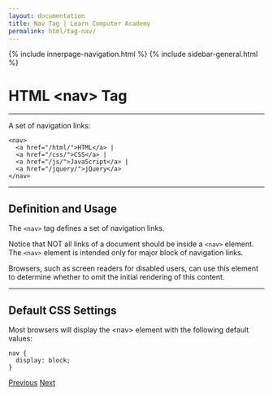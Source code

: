 ```yaml
---
layout: documentation
title: Nav Tag | Learn Computer Academy
permalink: html/tag-nav/
---
```

<div class="loader">
{% include innerpage-navigation.html %}
{% include sidebar-general.html %}
            <div class="page-content">
                <div class="content-wrapper">
                    <div class="row">
                        <div class="col-md-9 content">
                            <!-- Your content goes started here -->
                            <div class="doc-content">
                                <h1>HTML &lt;nav> Tag</h1>
                                <hr>
                                <p>A set of navigation links:</p>
                                <pre class="snippet"><code class="html">&lt;nav>
  &lt;a href="/html/">HTML&lt;/a> |
  &lt;a href="/css/">CSS&lt;/a> |
  &lt;a href="/js/">JavaScript&lt;/a> |
  &lt;a href="/jquery/">jQuery&lt;/a>
&lt;/nav></code></pre>
                                <hr>
                                <h2>Definition and Usage</h2>
                                <p>The <code>&lt;nav></code> tag defines a set of navigation links.</p>
                                <p>Notice that NOT all links of a document should be inside a <code>&lt;nav></code> element. The <code>&lt;nav></code> element is intended only for major block of navigation links.</p>
                                <p>Browsers, such as screen readers for disabled users, can use this element to determine whether to omit the initial rendering of this content.</p>
                                <hr>
                                <h2>Default CSS Settings</h2>
                                <p>Most browsers will display the &lt;nav> element with the following default values:</p>
                                <pre class="snippet"><code class="css">nav {
  display: block;
}</code></pre>
                            </div>
                            <!-- /.Your content goes ends here -->
                            <div class="footer-btn d-flex justify-content-between">
                                <a href="tag-mark" class="btn"><i class="fas fa-arrow-circle-left"></i>Previous</a>
                                <a href="tag-section" class="btn">Next<i class="fas fa-arrow-circle-right"></i></a>
                            </div>
                            <!-- /.End of footer button -->
                        </div>
                        <!-- Right Sidebar Start-->
                        <?php include '../includes/right-sidebar-innerpage.php'; ?>
                        <!-- Right-Sidebar End -->
                    </div>
                </div>
